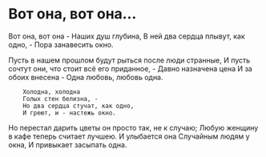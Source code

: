 # Вот она, вот она…

Вот она, вот она -
        Наших душ глубина,
        В ней два сердца плывут, как одно, -
        Пора занавесить окно.

Пусть в нашем прошлом будут рыться после люди странные,
И пусть сочтут они, что стоит всё его приданное, -
        Давно назначена цена
        И за обоих внесена -
        Одна любовь, любовь одна.

        Холодна, холодна
        Голых стен белизна, -
        Но два сердца стучат, как одно,
        И греют, и - настежь окно.

Но перестал дарить цветы он просто так, не к случаю;
Любую женщину в кафе теперь считает лучшею.
        И улыбается она
        Случайным людям у окна,
        И привыкает засыпать одна.

